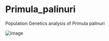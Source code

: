 # Primula_palinuri
Population Genetics analysis of Primula palinuri


![image](https://github.com/user-attachments/assets/46d6fe17-74ff-433b-84ef-e57e96579de1)
